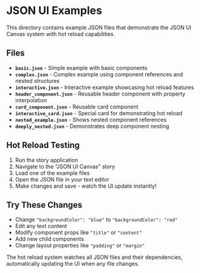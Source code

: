 # JSON UI Examples

This directory contains example JSON files that demonstrate the JSON UI Canvas system with hot reload capabilities.

## Files

- **`basic.json`** - Simple example with basic components
- **`complex.json`** - Complex example using component references and nested structures
- **`interactive.json`** - Interactive example showcasing hot reload features
- **`header_component.json`** - Reusable header component with property interpolation
- **`card_component.json`** - Reusable card component
- **`interactive_card.json`** - Special card for demonstrating hot reload
- **`nested_example.json`** - Shows nested component references
- **`deeply_nested.json`** - Demonstrates deep component nesting

## Hot Reload Testing

1. Run the story application
2. Navigate to the "JSON UI Canvas" story
3. Load one of the example files
4. Open the JSON file in your text editor
5. Make changes and save - watch the UI update instantly!

## Try These Changes

- Change `"backgroundColor": "blue"` to `"backgroundColor": "red"`
- Edit any text content
- Modify component props like `"title"` or `"content"`
- Add new child components
- Change layout properties like `"padding"` or `"margin"`

The hot reload system watches all JSON files and their dependencies, automatically updating the UI when any file changes.